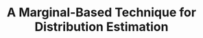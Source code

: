 ---
authors:
- firstname: Rajasekaran
  institute: IIT Madras
  lastname: Masatran
layout: refuses
pdf: http://masatran.freeshell.org/papers/masatran-marginal.pdf
section: pre
title: A Marginal-Based Technique for Distribution Estimation
---